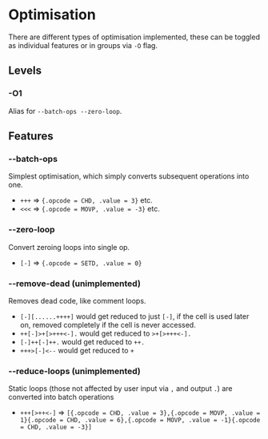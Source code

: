 # Optimisation
There are different types of optimisation implemented, these can be toggled as individual features or in groups via `-O` flag.

## Levels

### -O1
Alias for `--batch-ops --zero-loop`.

## Features

### --batch-ops
Simplest optimisation, which simply converts subsequent operations into one.
 - `+++` => `{.opcode = CHD, .value = 3}` etc.
 - `<<<` => `{.opcode = MOVP, .value = -3}` etc.

### --zero-loop
Convert zeroing loops into single op.
 - `[-]` => `{.opcode = SETD, .value = 0}`

### --remove-dead (unimplemented)
Removes dead code, like comment loops.
 - `[-][......++++]` would get reduced to just `[-]`, if the cell is used later on, removed completely if the cell is never accessed.
 - `++[-]>+[>+++<-].` would get reduced to `>+[>+++<-].`
 - `[-]++[-]++.` would get reduced to `++.`
 - `+++>[-]<--` would get reduced to `+`


### --reduce-loops (unimplemented)
Static loops (those not affected by user input via `,` and output `.`) are converted into batch operations
 - `+++[>++<-]` => `[{.opcode = CHD, .value = 3},{.opcode = MOVP, .value = 1}{.opcode = CHD, .value = 6},{.opcode = MOVP, .value = -1}{.opcode = CHD, .value = -3}]`
